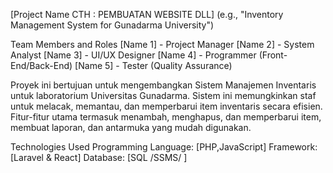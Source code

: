 [Project Name CTH : PEMBUATAN WEBSITE DLL]
(e.g., "Inventory Management System for Gunadarma University")

Team Members and Roles
[Name 1] - Project Manager
[Name 2] - System Analyst
[Name 3] - UI/UX Designer
[Name 4] - Programmer (Front-End/Back-End)
[Name 5] - Tester (Quality Assurance)


Proyek ini bertujuan untuk mengembangkan Sistem Manajemen Inventaris untuk laboratorium Universitas Gunadarma. Sistem ini memungkinkan staf untuk melacak, memantau, dan memperbarui item inventaris secara efisien. Fitur-fitur utama termasuk menambah, menghapus, dan memperbarui item, membuat laporan, dan antarmuka yang mudah digunakan.

Technologies Used
Programming Language: [PHP,JavaScript]
Framework: [Laravel & React]
Database: [SQL /SSMS/ ]
